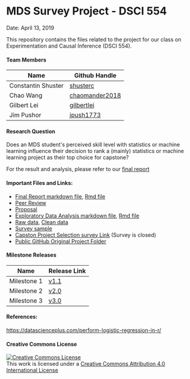 # MDS Survey Project - DSCI 554

Date: April 13, 2019

This repository contains the files related to the project for our class on Experimentation and Causal Inference (DSCI 554).

#### Team Members
|Name|Github Handle|
|---|---|
|Constantin Shuster|[shusterc](https://github.com/shusterc)|
|Chao Wang|[chaomander2018](https://github.com/chaomander2018)|
|Gilbert Lei|[gilbertlei](https://github.com/gilbertlei)|
|Jim Pushor|[jpush1773](https://github.com/jpush1773)|

#### Research Question
Does an MDS student's perceived skill level with statistics or machine learning influence their decision to rank a (mainly) statistics or machine learning project as their top choice for capstone?

For the result and analysis, please refer to our [final report](https://github.ubc.ca/MDS-2018-19/Capstone_Project_Survey/blob/master/doc/final_report.md)

#### Important Files and Links:
- [Final Report markdown file](https://github.ubc.ca/MDS-2018-19/Capstone_Project_Survey/blob/master/doc/final_report.md), [Rmd file](https://github.ubc.ca/MDS-2018-19/Capstone_Project_Survey/blob/master/doc/final_report.Rmd)
- [Peer Review](https://github.com/UBC-MDS/Hours_Spent_On_Labs_Survey/issues/32)
- [Proposal](https://github.ubc.ca/MDS-2018-19/Capstone_Project_Survey/blob/master/doc/proposal.md)
- [Exploratory Data Analysis markdown file](https://github.ubc.ca/MDS-2018-19/Capstone_Project_Survey/blob/master/EDA/EDA.md), [Rmd file](https://github.ubc.ca/MDS-2018-19/Capstone_Project_Survey/blob/master/EDA/EDA.Rmd)
- [Raw data](https://github.ubc.ca/MDS-2018-19/Capstone_Project_Survey/blob/master/data/raw_data.csv), [Clean data](https://github.ubc.ca/MDS-2018-19/Capstone_Project_Survey/blob/master/data/clean_data.csv)
- [Survey sample](https://github.ubc.ca/MDS-2018-19/Capstone_Project_Survey/blob/master/doc/survey_example.pdf)
- [Capston Project Selection survey Link](https://ubc.ca1.qualtrics.com/jfe/form/SV_bqO61PR2HoTIaQR) (Survey is closed)
- [Public GitHub Original Project Folder](https://github.com/UBC-MDS/Capstone_Project_Survey)

#### Milestone Releases

|Name|Release Link|
|---|---|
|Milestone 1|[v1.1](https://github.com/UBC-MDS/Capstone_Project_Survey/releases/tag/v1.1)|
|Milestone 2|[v2.0](https://github.com/UBC-MDS/Capstone_Project_Survey/releases/tag/v2.0)|
|Milestone 3|[v3.0](https://github.com/UBC-MDS/Capstone_Project_Survey/releases/tag/v3.0)|

#### References:
https://datascienceplus.com/perform-logistic-regression-in-r/

#### Creative Commons License  
<a rel="license" href="http://creativecommons.org/licenses/by/4.0/"><img alt="Creative Commons License" style="border-width:0" src="https://i.creativecommons.org/l/by/4.0/88x31.png" /></a><br />This work is licensed under a <a rel="license" href="http://creativecommons.org/licenses/by/4.0/">Creative Commons Attribution 4.0 International License</a>
